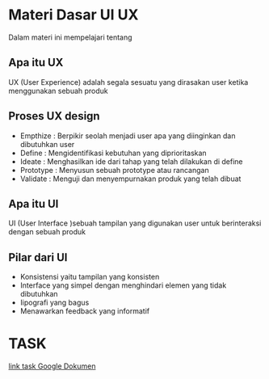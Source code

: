 # Materi Dasar UI UX

Dalam materi ini mempelajari tentang

## Apa itu UX  
UX (User Experience) adalah segala sesuatu yang dirasakan user ketika menggunakan sebuah produk

## Proses UX design 
* Empthize  : Berpikir seolah menjadi user apa yang diinginkan dan dibutuhkan user
* Define    : Mengidentifikasi kebutuhan yang diprioritaskan
* Ideate    : Menghasilkan ide dari tahap yang telah dilakukan di define
* Prototype : Menyusun sebuah prototype atau rancangan 
* Validate  : Menguji dan menyempurnakan produk yang telah dibuat

## Apa itu UI 
UI (User Interface )sebuah tampilan yang digunakan user untuk berinteraksi dengan sebuah produk 

## Pilar dari UI
* Konsistensi yaitu tampilan yang konsisten
* Interface yang simpel dengan menghindari elemen yang tidak dibutuhkan
* Iipografi yang bagus
* Menawarkan feedback yang informatif

# TASK 
[link task Google Dokumen](https://docs.google.com/document/d/12sev-u1DpoPTq2FNJJsT_Z7IxY4NXwFWXFXqMuQsjYk/edit?usp=sharing)